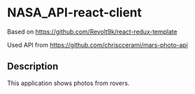 # NASA_API-react-client

Based on <https://github.com/Revolt9k/react-redux-template>

Used API from <https://github.com/chrisccerami/mars-photo-api>

## Description

This application shows photos from rovers.
